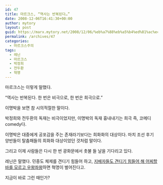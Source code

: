 ```yaml
---
id: 47
title: 마르크스, “역사는 반복된다…”
date: 2008-12-06T16:41:30+00:00
author: mytory
layout: post
guid: https://marx.mytory.net/2008/12/06/%eb%a7%88%eb%a5%b4%ed%81%ac%ec%8a%a4-%ec%97%ad%ec%82%ac%eb%8a%94-%eb%b0%98%eb%b3%b5%eb%90%9c%eb%8b%a4/
permalink: /archives/47
categories:
  - 마르크스주의
tags:
  - 레닌
  - 마르크스
  - 박정희
  - 전두환
  - 혁명
---
```

마르크스는 이렇게 말했다.


  


“역사는 반복된다. 한 번은 비극으로, 한 번은 희극으로.”


  


이명박을 보면 참 시의적절한 말이다.


  


박정희와 전두환의&nbsp;독재는 비극이었지만, 이명박의 독재 흉내내기는 희극 즉, 코메디comedy다.


  


이명박은 대중에게 공포감을 주는 존재라기보다는 희화화의 대상이다. 마치 조선 후기 양반들이 탈춤패들의 희화화 대상이었던 것처럼 말이다.


  


그리고 이제 사람들은&nbsp;다시 한 번 광화문에서 촛불 들 날을 기다리고 있다.


  


레닌은 말했다.&nbsp;민중도 체제를 견디기 힘들어 하고, <A title="[http://spar2003.tistory.com/22]로 이동합니다." href="http://spar2003.tistory.com/22" target=_blank>지배자들도 견디기 힘들어 해 어찌할 바를&nbsp;모르고 우왕좌왕</A>하면 혁명이 벌어진다고. 


  


지금이 바로 그런 때인가?
